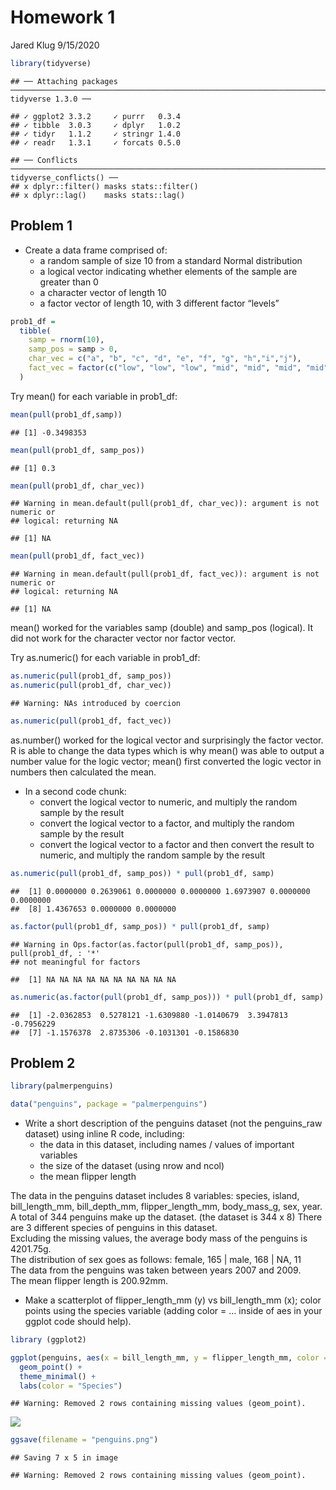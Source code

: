 Homework 1
================
Jared Klug
9/15/2020

``` r
library(tidyverse)
```

    ## ── Attaching packages ────────────────────────────────────────────────────────────────────────────────────────────── tidyverse 1.3.0 ──

    ## ✓ ggplot2 3.3.2     ✓ purrr   0.3.4
    ## ✓ tibble  3.0.3     ✓ dplyr   1.0.2
    ## ✓ tidyr   1.1.2     ✓ stringr 1.4.0
    ## ✓ readr   1.3.1     ✓ forcats 0.5.0

    ## ── Conflicts ───────────────────────────────────────────────────────────────────────────────────────────────── tidyverse_conflicts() ──
    ## x dplyr::filter() masks stats::filter()
    ## x dplyr::lag()    masks stats::lag()

## Problem 1

  - Create a data frame comprised of:
      - a random sample of size 10 from a standard Normal distribution
      - a logical vector indicating whether elements of the sample are
        greater than 0
      - a character vector of length 10
      - a factor vector of length 10, with 3 different factor “levels”

<!-- end list -->

``` r
prob1_df = 
  tibble(
    samp = rnorm(10),
    samp_pos = samp > 0,
    char_vec = c("a", "b", "c", "d", "e", "f", "g", "h","i","j"),
    fact_vec = factor(c("low", "low", "low", "mid", "mid", "mid", "mid", "high", "high", "high"))
  )
```

Try mean() for each variable in prob1\_df:

``` r
mean(pull(prob1_df,samp))
```

    ## [1] -0.3498353

``` r
mean(pull(prob1_df, samp_pos))
```

    ## [1] 0.3

``` r
mean(pull(prob1_df, char_vec))
```

    ## Warning in mean.default(pull(prob1_df, char_vec)): argument is not numeric or
    ## logical: returning NA

    ## [1] NA

``` r
mean(pull(prob1_df, fact_vec))
```

    ## Warning in mean.default(pull(prob1_df, fact_vec)): argument is not numeric or
    ## logical: returning NA

    ## [1] NA

mean() worked for the variables samp (double) and samp\_pos (logical).
It did not work for the character vector nor factor vector.

Try as.numeric() for each variable in prob1\_df:

``` r
as.numeric(pull(prob1_df, samp_pos))
as.numeric(pull(prob1_df, char_vec))
```

    ## Warning: NAs introduced by coercion

``` r
as.numeric(pull(prob1_df, fact_vec))
```

as.number() worked for the logical vector and surprisingly the factor
vector. R is able to change the data types which is why mean() was able
to output a number value for the logic vector; mean() first converted
the logic vector in numbers then calculated the mean.

  - In a second code chunk:
      - convert the logical vector to numeric, and multiply the random
        sample by the result
      - convert the logical vector to a factor, and multiply the random
        sample by the result
      - convert the logical vector to a factor and then convert the
        result to numeric, and multiply the random sample by the result

<!-- end list -->

``` r
as.numeric(pull(prob1_df, samp_pos)) * pull(prob1_df, samp)
```

    ##  [1] 0.0000000 0.2639061 0.0000000 0.0000000 1.6973907 0.0000000 0.0000000
    ##  [8] 1.4367653 0.0000000 0.0000000

``` r
as.factor(pull(prob1_df, samp_pos)) * pull(prob1_df, samp)
```

    ## Warning in Ops.factor(as.factor(pull(prob1_df, samp_pos)), pull(prob1_df, : '*'
    ## not meaningful for factors

    ##  [1] NA NA NA NA NA NA NA NA NA NA

``` r
as.numeric(as.factor(pull(prob1_df, samp_pos))) * pull(prob1_df, samp)
```

    ##  [1] -2.0362853  0.5278121 -1.6309880 -1.0140679  3.3947813 -0.7956229
    ##  [7] -1.1576378  2.8735306 -0.1031301 -0.1586830

## Problem 2

``` r
library(palmerpenguins)

data("penguins", package = "palmerpenguins")
```

  - Write a short description of the penguins dataset (not the
    penguins\_raw dataset) using inline R code, including:
      - the data in this dataset, including names / values of important
        variables
      - the size of the dataset (using nrow and ncol)
      - the mean flipper length

The data in the penguins dataset includes 8 variables: species, island,
bill\_length\_mm, bill\_depth\_mm, flipper\_length\_mm, body\_mass\_g,
sex, year.  
A total of 344 penguins make up the dataset. (the dataset is 344 x 8)
There are 3 different species of penguins in this dataset.  
Excluding the missing values, the average body mass of the penguins is
4201.75g.  
The distribution of sex goes as follows: female, 165 | male, 168 | NA,
11  
The data from the penguins was taken between years 2007 and 2009.  
The mean flipper length is 200.92mm.

  - Make a scatterplot of flipper\_length\_mm (y) vs bill\_length\_mm
    (x); color points using the species variable (adding color = …
    inside of aes in your ggplot code should help).

<!-- end list -->

``` r
library (ggplot2)
```

``` r
ggplot(penguins, aes(x = bill_length_mm, y = flipper_length_mm, color = factor(species))) + 
  geom_point() + 
  theme_minimal() +
  labs(color = "Species")
```

    ## Warning: Removed 2 rows containing missing values (geom_point).

![](p8105_hw1_jak2312_files/figure-gfm/make_scatter-1.png)<!-- -->

``` r
ggsave(filename = "penguins.png")
```

    ## Saving 7 x 5 in image

    ## Warning: Removed 2 rows containing missing values (geom_point).
